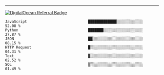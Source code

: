 ---
[![DigitalOcean Referral Badge](https://web-platforms.sfo2.digitaloceanspaces.com/WWW/Badge%203.svg)](https://www.digitalocean.com/?refcode=37fa54d82492&utm_campaign=Referral_Invite&utm_medium=Referral_Program&utm_source=badge)

<!--START_SECTION:waka-->

```text
JavaScript                            █████████████░░░░░░░░░░░░   52.08 %
Python                                ███████░░░░░░░░░░░░░░░░░░   27.87 %
JSON                                  ██░░░░░░░░░░░░░░░░░░░░░░░   08.15 %
HTTP Request                          █░░░░░░░░░░░░░░░░░░░░░░░░   04.31 %
Text                                  ▓░░░░░░░░░░░░░░░░░░░░░░░░   02.52 %
SQL                                   ▒░░░░░░░░░░░░░░░░░░░░░░░░   01.49 %
```

<!--END_SECTION:waka-->


[linkedin]: https://www.linkedin.com/in/mohamed-elh/

